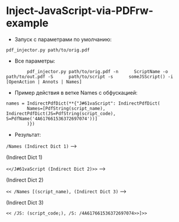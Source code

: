 # Inject-JavaScript-via-PDFrw-example

- Запуск с параметрами по умолчанию:

`pdf_injector.py path/to/orig.pdf`

- Все параметры:

`        pdf_injector.py path/to/orig.pdf
        -n      ScriptName
        -o      path/to/out.pdf
        -S      path/to/script
        -s      someJSScript()
        -i      [OpenAction | Annots | Names]`

- Пример действия в ветке Names с обфускацией:

```
names = IndirectPdfDict(**{"J#61vaScript": IndirectPdfDict(
        Names=[PdfString(script_name), IndirectPdfDict(JS=PdfString(script_code), S=PdfName('4A617661536372697074'))]
        )})
```

- Результат:

`/Names (Indirect Dict 1)` --> 

(Indirect Dict 1)

`<</J#61vaScript (Indirect Dict 2)>>` --> 

(Indirect Dict 2)

`<< /Names [(script_name), (Indirect Dict 3)` -->

(Indirect Dict 3)

`<< /JS: (script_code;), /S: /4A617661536372697074>>]>>`
